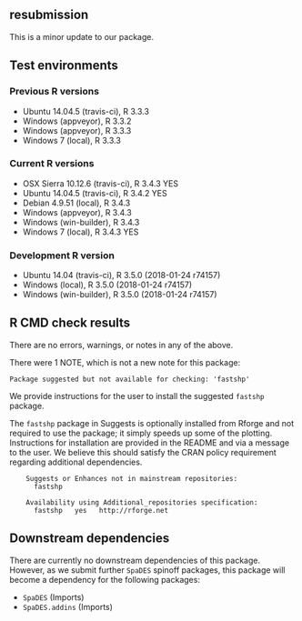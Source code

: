 ## resubmission

This is a minor update to our package.

## Test environments

### Previous R versions
* Ubuntu 14.04.5      (travis-ci), R 3.3.3
* Windows              (appveyor), R 3.3.2
* Windows              (appveyor), R 3.3.3
* Windows 7               (local), R 3.3.3

### Current R versions
* OSX Sierra 10.12.6 (travis-ci), R 3.4.3 YES
* Ubuntu 14.04.5     (travis-ci), R 3.4.2 YES
* Debian 4.9.51          (local), R 3.4.3
* Windows             (appveyor), R 3.4.3
* Windows          (win-builder), R 3.4.3
* Windows 7              (local), R 3.4.3 YES

### Development R version
* Ubuntu 14.04        (travis-ci), R 3.5.0 (2018-01-24 r74157)
* Windows                 (local), R 3.5.0 (2018-01-24 r74157)
* Windows           (win-builder), R 3.5.0 (2018-01-24 r74157)

## R CMD check results

There are no errors, warnings, or notes in any of the above.

There were 1 NOTE, which is not a new note for this package:

    Package suggested but not available for checking: 'fastshp'

We provide instructions for the user to install the suggested `fastshp` package.

The `fastshp` package in Suggests is optionally installed from Rforge and not required to use the package; it simply speeds up some of the plotting. Instructions for installation are provided in the README and via a message to the user. We believe this should satisfy the CRAN policy requirement regarding additional dependencies.

        Suggests or Enhances not in mainstream repositories:
          fastshp
      
        Availability using Additional_repositories specification:
          fastshp   yes   http://rforge.net



## Downstream dependencies

There are currently no downstream dependencies of this package.
However, as we submit further `SpaDES` spinoff packages, this package will become a dependency for the following packages:

- `SpaDES` (Imports)
- `SpaDES.addins` (Imports)
